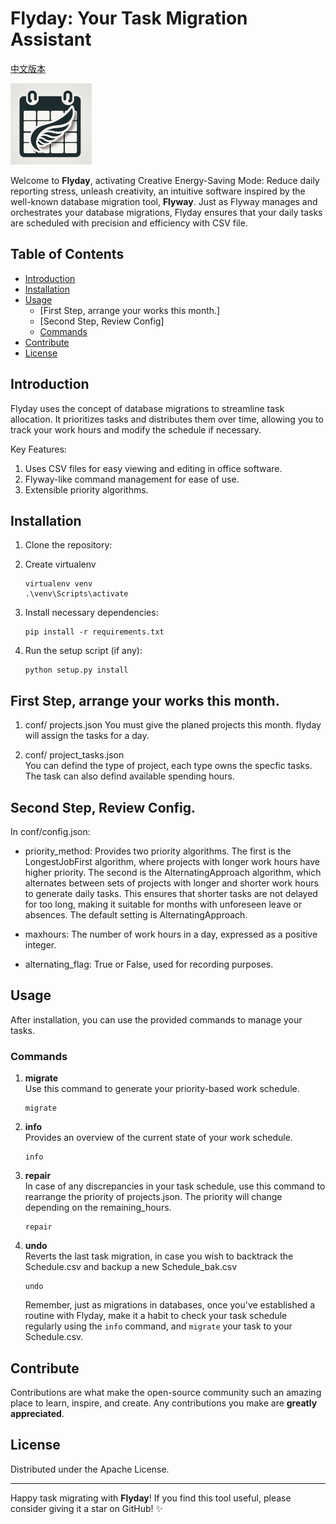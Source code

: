 # Flyday: Your Task Migration Assistant

[中文版本](/README.zh.md)

<img title="" src="flyday.png" alt="Flyday Logo" width="130">

Welcome to **Flyday**, activating Creative Energy-Saving Mode: Reduce daily reporting stress, unleash creativity, an intuitive software inspired by the well-known database migration tool, **Flyway**. Just as Flyway manages and orchestrates your database migrations, Flyday ensures that your daily tasks are scheduled with precision and efficiency with CSV file.

## Table of Contents

- [Introduction](#introduction)
- [Installation](#installation)
- [Usage](#usage)
  - [First Step, arrange your works this month.]
  - [Second Step, Review Config]
  - [Commands](#commands)
- [Contribute](#contribute)
- [License](#license)

## Introduction

Flyday uses the concept of database migrations to streamline task allocation. It prioritizes tasks and distributes them over time, allowing you to track your work hours and modify the schedule if necessary.

Key Features:

1. Uses CSV files for easy viewing and editing in office software.
2. Flyway-like command management for ease of use.
3. Extensible priority algorithms.

## Installation

1. Clone the repository:

2. Create virtualenv   
   
   ```
   virtualenv venv
   .\venv\Scripts\activate
   ```

3. Install necessary dependencies:
   
   ```
   pip install -r requirements.txt
   ```

4. Run the setup script (if any):
   
   ```
   python setup.py install
   ```

## First Step, arrange your works this month.

1. conf/ projects.json 
   You must give the planed projects this month. flyday will assign the tasks for a day.

2. conf/ project_tasks.json   
   You can defind the type of project, each type owns the specfic tasks. The task can also defind available spending hours.

## Second Step, Review Config.

In conf/config.json:

- priority_method: Provides two priority algorithms. The first is the LongestJobFirst algorithm, where projects with longer work hours have higher priority. The second is the AlternatingApproach algorithm, which alternates between sets of projects with longer and shorter work hours to generate daily tasks. This ensures that shorter tasks are not delayed for too long, making it suitable for months with unforeseen leave or absences. The default setting is AlternatingApproach.

- maxhours: The number of work hours in a day, expressed as a positive integer.

- alternating_flag: True or False, used for recording purposes.

## Usage

After installation, you can use the provided commands to manage your tasks.

### Commands

1. **migrate**  
   Use this command to generate your priority-based work schedule.
   
   ```
   migrate
   ```

2. **info**  
   Provides an overview of the current state of your work schedule.
   
   ```
   info
   ```
   
3. **repair**  
   In case of any discrepancies in your task schedule, use this command to rearrange the priority of projects.json. The priority will change depending on the  remaining_hours.
   
   ```
   repair
   ```
4. **undo**  
   Reverts the last task migration, in case you wish to backtrack the Schedule.csv and backup a new Schedule_bak.csv
   
   ```
   undo
   ```
   
   Remember, just as migrations in databases, once you've established a routine with Flyday, make it a habit to check your task schedule regularly using the `info` command, and `migrate` your task to your Schedule.csv.

## Contribute

Contributions are what make the open-source community such an amazing place to learn, inspire, and create. Any contributions you make are **greatly appreciated**. 

## License

Distributed under the Apache License. 

---

Happy task migrating with **Flyday**! If you find this tool useful, please consider giving it a star on GitHub! ✨
